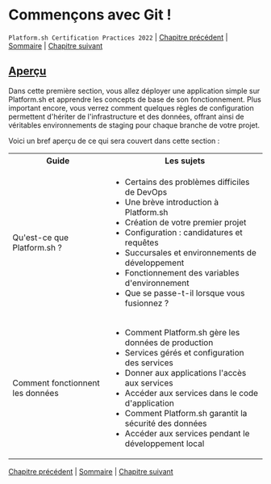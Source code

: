 # Commençons avec Git !

`Platform.sh Certification Practices 2022` | [Chapitre précédent](./chapter-1.md) | [Sommaire](../README.md) | [Chapitre suivant](./chapter-3.md)

## [Aperçu](https://master-7rqtwti-4mh7eev5ydrdo.eu-3.platformsh.site/getstarted/basics.html#overview)

Dans cette première section, vous allez déployer une application simple sur Platform.sh et apprendre les concepts de base de son fonctionnement. Plus important encore, vous verrez comment quelques règles de configuration permettent d'hériter de l'infrastructure et des données, offrant ainsi de véritables environnements de staging pour chaque branche de votre projet.

Voici un bref aperçu de ce qui sera couvert dans cette section :

<table>
  <tbody>
    <tr>
      <th>Guide</th>
      <th>Les sujets</th>
    </tr>
    <tr>
      <td>Qu'est-ce que Platform.sh ?</td>
      <td>
        <ul>
            <li>Certains des problèmes difficiles de DevOps</li>
            <li>Une brève introduction à Platform.sh</li>
            <li>Création de votre premier projet</li>
            <li>Configuration : candidatures et requêtes</li>
            <li>Succursales et environnements de développement</li>
            <li>Fonctionnement des variables d'environnement</li>
            <li>Que se passe-t-il lorsque vous fusionnez ?</li>
        </ul>
      </td>
    </tr>
    <tr>
      <td>Comment fonctionnent les données</td>
      <td>
        <ul>
            <li>Comment Platform.sh gère les données de production</li>
            <li>Services gérés et configuration des services</li>
            <li>Donner aux applications l'accès aux services</li>
            <li>Accéder aux services dans le code d'application</li>
            <li>Comment Platform.sh garantit la sécurité des données</li>
            <li>Accéder aux services pendant le développement local</li>
        </ul>
      </td>
    </tr>
  </tbody>
</table>

[Chapitre précédent](./chapter-1.md) | [Sommaire](../README.md) | [Chapitre suivant](./chapter-3.md)
